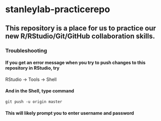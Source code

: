# stanleylab-practicerepo

## This repository is a place for us to practice our new R/RStudio/Git/GitHub collaboration skills.

### Troubleshooting 
#### If you get an error message when you try to push changes to this repository in RStudio, try
RStudio -> Tools -> Shell
#### And in the Shell, type command
`git push -u origin master`
#### This will likely prompt you to enter username and password
